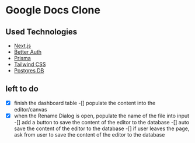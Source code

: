# Google Docs Clone

## Used Technologies

- [Next.js](https://nextjs.org)
- [Better Auth](https://betterauth.dev)
- [Prisma](https://prisma.io)
- [Tailwind CSS](https://tailwindcss.com)
- [Postgres DB](https://www.postgresql.org)

## left to do
-[x] finish the dashboard table
-[] populate the content into the editor/canvas
-[x] when the Rename Dialog is open, populate the name of the file into input
-[] add a button to save the content of the editor to the database
-[] auto save the content of the editor to the database
-[] if user leaves the page, ask from user to save the content of the editor to the database